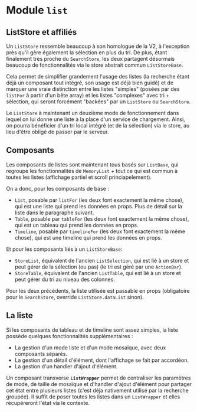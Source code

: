 # Module `list`

## ListStore et affiliés
Un `ListStore` ressemble beaucoup à son homologue de la V2, à l'exception près qu'il gère également la sélection en plus du tri. De plus, étant finalement très proche du `SearchStore`, les deux partagent désormais beaucoup de fonctionnalités via le store abstrait commun `ListStoreBase`.

Cela permet de simplifier grandement l'usage des listes (la recherche étant déjà un composant tout intégré, son usage est déjà bien guidé) et de marquer une vraie distinction entre les listes "simples" (posées par des `listFor` à partir d'un bête array) et les listes "complexes" avec tri + sélection, qui seront forcément "backées" par un `ListStore` ou `SearchStore`.

Le `ListStore` à maintenant un deuxième mode de fonctionnement dans lequel on lui donne une liste à la place d'un service de chargement. Ainsi, on pourra bénéficier d'un tri local intégré (et de la sélection) via le store, au lieu d'être obligé de passer par le serveur.

## Composants

Les composants de listes sont maintenant tous basés sur `ListBase`, qui regroupe les fonctionnalités de `MemoryList` + tout ce qui est commun à toutes les listes (affichage partiel et scroll princiapelement).

On a donc, pour les composants de base :
* `List`, posable par `listFor` (les deux font exactement la même chose), qui est une liste qui prend les données en props. Plus de détail sur la liste dans le paragraphe suivant.
* `Table`, posable par `tableFor` (les deux font exactement la même chose), qui est un tableau qui prend les données en props.
* `Timeline`, posable par `timelineFor` (les deux font exactement la même chose), qui est une timeline qui prend les données en props.

Et pour les composants liés à un `ListStoreBase`:
* `StoreList`, équivalent de l'ancien `ListSelection`, qui est lié à un store et peut gérer de la sélection (ou pas) (le tri est géré par une `ActionBar`).
* `StoreTable`, équivalent de l'ancien `ListTable`, qui est lié à un store et peut gérer du tri au niveau des colonnes.

Pour les deux précédents, la liste utilisée est passable en props (obligatoire pour le `SearchStore`, override `ListStore.dataList` sinon).

## La liste
Si les composants de tableau et de timeline sont assez simples, la liste possède quelques fonctionnalités supplémentaires :
- La gestion d'un mode liste et d'un mode mosaïque, avec deux composants séparés.
- La gestion d'un détail d'élément, dont l'affichage se fait par accordéon.
- La gestion d'un handler d'ajout d'élément.

Un composant transverse **`ListWrapper`** permet de centraliser les paramètres de mode, de taille de mosaïque et d'handler d'ajout d'élément pour partager cet état entre plusieurs listes (c'est déja nativement utilisé par la recherche groupée). Il suffit de poser toutes les listes dans un `ListWrapper` et elles récupéreront l'état via le contexte.